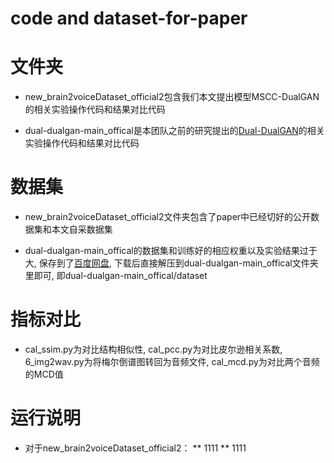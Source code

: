 # code and dataset-for-paper

# 文件夹

* new_brain2voiceDataset_official2包含我们本文提出模型MSCC-DualGAN的相关实验操作代码和结果对比代码

* dual-dualgan-main_offical是本团队之前的研究提出的[Dual-DualGAN](https://github.com/qwe1218088/dual-dualgan)的相关实验操作代码和结果对比代码

# 数据集

* new_brain2voiceDataset_official2文件夹包含了paper中已经切好的公开数据集和本文自采数据集

* dual-dualgan-main_offical的数据集和训练好的相应权重以及实验结果过于大, 保存到了[百度网盘](https://pan.baidu.com/s/17xBNx6JHPrpHGZsjl6EAng?pwd=c8si 
), 下载后直接解压到dual-dualgan-main_offical文件夹里即可, 即dual-dualgan-main_offical/dataset

# 指标对比

* cal_ssim.py为对比结构相似性, cal_pcc.py为对比皮尔逊相关系数, 6_img2wav.py为将梅尔倒谱图转回为音频文件, cal_mcd.py为对比两个音频的MCD值

# 运行说明

* 对于new_brain2voiceDataset_official2：
**  1111
**  1111
